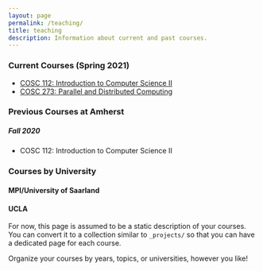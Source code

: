 ```yaml
---
layout: page
permalink: /teaching/
title: teaching
description: Information about current and past courses.
---
```


### Current Courses (Spring 2021)

- [COSC 112: Introduction to Computer Science II](/teaching/2021s-cosc-112/)
- [COSC 273: Parallel and Distributed Computing](/teaching/2021s-cosc-273/)

### Previous Courses at Amherst

##### Fall 2020

- COSC 112: Introduction to Computer Science II

### Courses by University

#### MPI/University of Saarland

#### UCLA

For now, this page is assumed to be a static description of your courses. You can convert it to a collection similar to `_projects/` so that you can have a dedicated page for each course.

Organize your courses by years, topics, or universities, however you like!

